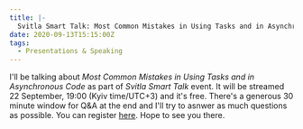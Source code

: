 ```yaml
---
title: |-
  Svitla Smart Talk: Most Common Mistakes in Using Tasks and in Asynchronous Code
date: 2020-09-13T15:15:00Z
tags:
  - Presentations & Speaking
---
```

I'll be talking about _Most Common Mistakes in Using Tasks and in Asynchronous Code_ as part of _Svitla Smart Talk_ event. It will be streamed 22 September, 19:00 (Kyiv time/UTC+3) and it's free. There's a generous 30 minute window for Q&A at the end and I'll try to asnwer as much questions as possible. You can register [here][1]. Hope to see you there.

[1]: https://2event.com/en/events/1860273#/